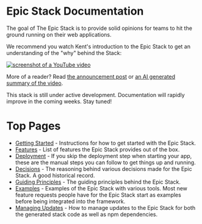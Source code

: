 # Epic Stack Documentation

The goal of The Epic Stack is to provide solid opinions for teams to hit the
ground running on their web applications.

We recommend you watch Kent's introduction to the Epic Stack to get an
understanding of the "why" behind the Stack:

[![screenshot of a YouTube video](https://github.com/epicweb-dev/epic-stack/assets/1500684/6beafa78-41c6-47e1-b999-08d3d3e5cb57)](https://www.youtube.com/watch?v=yMK5SVRASxM)

More of a reader? Read [the announcement post](https://epicweb.dev/epic-stack)
or
[an AI generated summary of the video](https://www.summarize.tech/www.youtube.com/watch?v=yMK5SVRASxM).

This stack is still under active development. Documentation will rapidly improve
in the coming weeks. Stay tuned!

# Top Pages

- [Getting Started](./getting-started.md) - Instructions for how to get started
  with the Epic Stack.
- [Features](./features.md) - List of features the Epic Stack provides out of
  the box.
- [Deployment](./deployment.md) - If you skip the deployment step when starting
  your app, these are the manual steps you can follow to get things up and
  running.
- [Decisions](./decisions/README.md) - The reasoning behind various decisions
  made for the Epic Stack. A good historical record.
- [Guiding Principles](./guiding-principles.md) - The guiding principles behind
  the Epic Stack.
- [Examples](./examples.md) - Examples of the Epic Stack with various tools.
  Most new feature requests people have for the Epic Stack start as examples
  before being integrated into the framework.
- [Managing Updates](./managing-updates.md) - How to manage updates to the Epic
  Stack for both the generated stack code as well as npm dependencies.
